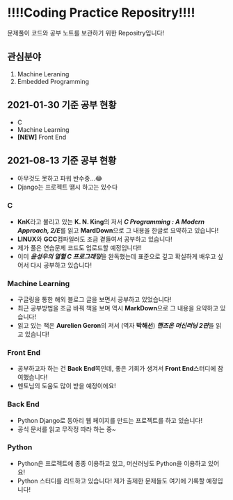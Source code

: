 # !!!!Coding Practice Repositry!!!!

문제풀이 코드와 공부 노트를 보관하기 위한 Repositry입니다!

## 관심분야
1. Machine Leraning
2. Embedded Programming

## 2021-01-30 기준 공부 현황
- C
- Machine Learning
- **[NEW]** Front End

## 2021-08-13 기준 공부 현황
- 아무것도 못하고 파워 반수중...😂
- Django는 프로젝트 땜시 하고는 있수다

### C
- **KnK**라고 불리고 있는 **K. N. King**의 저서 ***C Programming : A Modern Approach, 2/E***를 읽고 **MardDown**으로 그 내용을 한글로 요약하고 있습니다!
- **LINUX**와 **GCC**컴파일러도 조금 곁들여서 공부하고 있습니다!
- 제가 풀은 연습문제 코드도 업로드할 예정입니다!!
- 이미 ***윤성우의 열혈 C 프로그래밍***을 완독했는데 표준으로 깊고 확실하게 배우고 싶어서 다시 공부하고 있습니다!

### Machine Learning
- 구글링을 통한 해외 블로그 글을 보면서 공부하고 있었습니다!
- 최근 공부방법을 조금 바꿔 책을 보며 역시 **MarkDown**으로 그 내용을 요약하고 있습니다!
- 읽고 있는 책은 **Aurelien Geron**의 저서 (역자 **박해선**) ***핸즈온 머신러닝 2판***을 읽고 있습니다!

### Front End
- 공부하고자 하는 건 **Back End**쪽인데, 좋은 기회가 생겨서 **Front End**스터디에 참여했습니다!
- 멘토님의 도움도 많이 받을 예정이에요!

### Back End
- Python Django로 동아리 웹 페이지를 만드는 프로젝트를 하고 있습니다!
- 공식 문서를 읽고 무작정 따라 하는 중~

### Python
- Python은 프로젝트에 종종 이용하고 있고, 머신러닝도 Python을 이용하고 있어요!
- Python 스터디를 리드하고 있습니다! 제가 출제한 문제들도 여기에 기록할 예정입니다!
